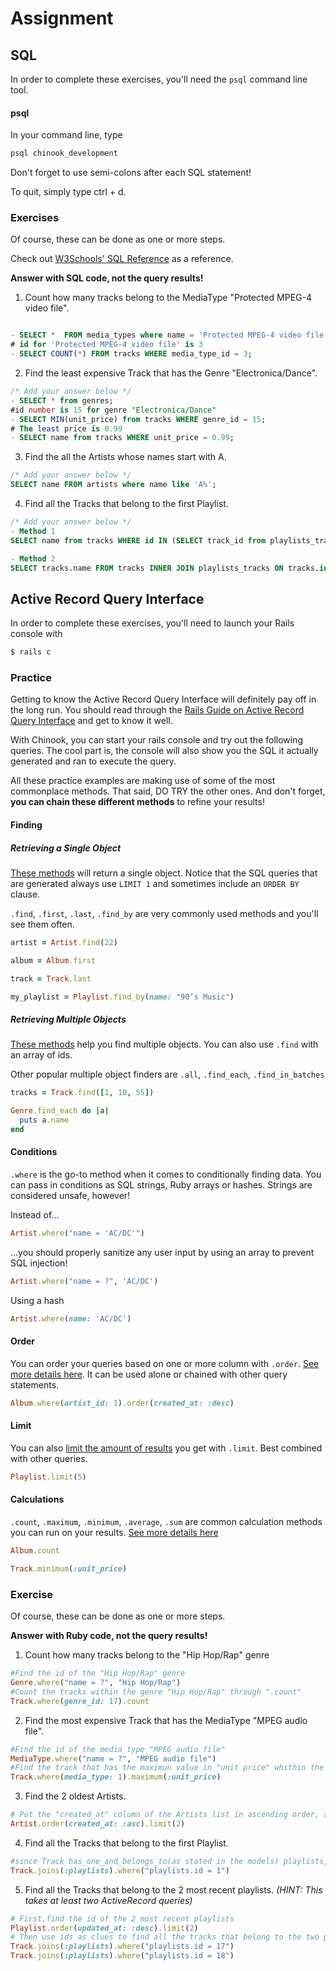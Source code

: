 # Assignment

## SQL
In order to complete these exercises, you'll need the `psql` command line tool.

#### psql

In your command line, type
```bash
psql chinook_development
```
Don't forget to use semi-colons after each SQL statement!

To quit, simply type ctrl + d.

### Exercises

Of course, these can be done as one or more steps.

Check out [W3Schools' SQL Reference](http://www.w3schools.com/sql/sql_syntax.asp) as a reference.

**Answer with SQL code, not the query results!**

1) Count how many tracks belong to the MediaType "Protected MPEG-4 video file".
```SQL

- SELECT *  FROM media_types where name = 'Protected MPEG-4 video file';
# id for 'Protected MPEG-4 video file' is 3
- SELECT COUNT(*) FROM tracks WHERE media_type_id = 3;

```

2) Find the least expensive Track that has the Genre "Electronica/Dance".
```SQL
/* Add your answer below */
- SELECT * from genres;
#id number is 15 for genre "Electronica/Dance"
- SELECT MIN(unit_price) from tracks WHERE genre_id = 15;
# The least price is 0.99
- SELECT name from tracks WHERE unit_price = 0.99;

```

3) Find the all the Artists whose names start with A.
```SQL
/* Add your answer below */
SELECT name FROM artists where name like 'A%';
```

4) Find all the Tracks that belong to the first Playlist.
```SQL
/* Add your answer below */
- Method 1
SELECT name from tracks WHERE id IN (SELECT track_id from playlists_tracks WHERE playlist_id = 1);

- Method 2
SELECT tracks.name FROM tracks INNER JOIN playlists_tracks ON tracks.id = playlists_tracks.track_id;

```

## Active Record Query Interface
In order to complete these exercises, you'll need to launch your Rails console with
```bash
$ rails c
```

### Practice

Getting to know the Active Record Query Interface will definitely pay off in the long run. You should read through the [Rails Guide on Active Record Query Interface](http://guides.rubyonrails.org/active_record_querying.html)  and get to know it well.

With Chinook, you can start your rails console and try out the following queries. The cool part is, the console will also show you the SQL it actually generated and ran to execute the query.

All these practice examples are making use of some of the most commonplace methods. That said, DO TRY the other ones. And don't forget, **you can chain these different methods** to refine your results!

#### Finding
##### Retrieving a Single Object
[These methods](http://guides.rubyonrails.org/active_record_querying.html#retrieving-a-single-object) will return a single object. Notice that the SQL queries that are generated always use `LIMIT 1` and sometimes include an `ORDER BY` clause.

`.find`, `.first`, `.last`, `.find_by` are very commonly used methods and you'll see them often.

```ruby
artist = Artist.find(22)
```
```ruby
album = Album.first
```
```ruby
track = Track.last
```
```ruby
my_playlist = Playlist.find_by(name: "90’s Music")
```

##### Retrieving Multiple Objects
[These methods](http://guides.rubyonrails.org/active_record_querying.html#retrieving-multiple-objects) help you find multiple objects. You can also use `.find` with an array of ids.

Other popular multiple object finders are `.all`, `.find_each`, `.find_in_batches`

```ruby
tracks = Track.find([1, 10, 55])
```
```ruby
Genre.find_each do |a|
  puts a.name
end
```

#### Conditions
`.where` is the go-to method when it comes to conditionally finding data. You can pass in conditions as SQL strings, Ruby arrays or hashes. Strings are considered unsafe, however!

Instead of...
```ruby
Artist.where("name = 'AC/DC'")
```
...you should properly sanitize any user input by using an array to prevent SQL injection!
```ruby
Artist.where("name = ?", 'AC/DC')
```

Using a hash
```ruby
Artist.where(name: 'AC/DC')
```

#### Order
You can order your queries based on one or more column with `.order`. [See more details here](http://guides.rubyonrails.org/active_record_querying.html#ordering). It can be used alone or chained with other query statements.

```ruby
Album.where(artist_id: 1).order(created_at: :desc)
```

#### Limit
You can also [limit the amount of results](http://guides.rubyonrails.org/active_record_querying.html#limit-and-offset) you get with `.limit`. Best combined with other queries.

```ruby
Playlist.limit(5)
```

#### Calculations
`.count`, `.maximum`, `.minimum`, `.average`, `.sum` are common calculation methods you can run on your results. [See more details here](http://guides.rubyonrails.org/active_record_querying.html#calculations)

```ruby
Album.count
```

```ruby
Track.minimum(:unit_price)
```

### Exercise
Of course, these can be done as one or more steps.

**Answer with Ruby code, not the query results!**

1) Count how many tracks belong to the "Hip Hop/Rap" genre
```ruby
#Find the id of the "Hip Hop/Rap" genre
Genre.where("name = ?", "Hip Hop/Rap")
#Count the tracks within the genre "Hip Hop/Rap" through ".count"
Track.where(genre_id: 17).count

```
2) Find the most expensive Track that has the MediaType "MPEG audio file".
```ruby
#Find the id of the media type "MPEG audio file"
MediaType.where("name = ?", "MPEG audio file")
#Find the track that has the maximun value in "unit price" whithin the "MPEG audio file" media type.
Track.where(media_type: 1).maximum(:unit_price)


```
3) Find the 2 oldest Artists.
```ruby
# Put the "created_at" column of the Artists list in ascending order, and shows the top 2 with "limit".
Artist.order(created_at: :asc).limit(2)

```
4) Find all the Tracks that belong to the first Playlist.
```ruby
#since Track has_one_and_belongs_to(as stated in the models) playlists, we can use "joins" to search through two lists at the same time and use playlists.id as a clue to find all the tracks within playlist 1.
Track.joins(:playlists).where("playlists.id = 1")

```
5) Find all the Tracks that belong to the 2 most recent playlists. *(HINT: This takes at least two ActiveRecord queries)*
```ruby
# First,find the id of the 2 most recent playlists
Playlist.order(updated_at: :desc).limit(2)
# Then use ids as clues to find all the tracks that belong to the two playlists respectively
Track.joins(:playlists).where("playlists.id = 17")
Track.joins(:playlists).where("playlists.id = 18")
```
